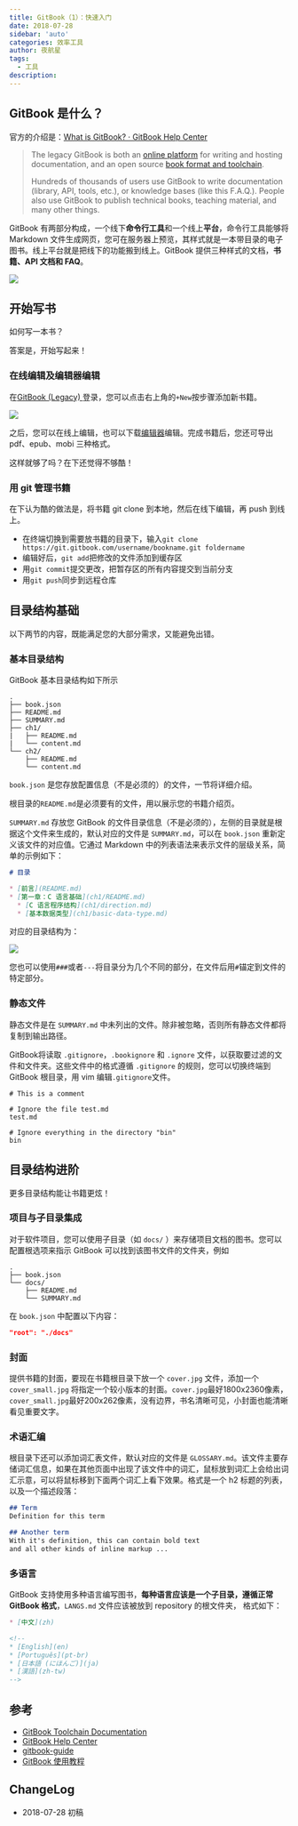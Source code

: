 ```yaml
---
title: GitBook（1）：快速入门
date: 2018-07-28
sidebar: 'auto'
categories: 效率工具
author: 夜航星
tags:
  - 工具
description: 
---
```


## GitBook 是什么？

官方的介绍是：[What is GitBook? · GitBook Help Center](https://help.gitbook.com/basics/what-is-gitbook.html)

> The legacy GitBook is both an [online platform](https://legacy.gitbook.com/) for writing and hosting documentation, and an open source [book format and toolchain](https://github.com/GitbookIO/gitbook).
>
> Hundreds of thousands of users use GitBook to write documentation (library, API, tools, etc.), or knowledge bases (like this F.A.Q.). People also use GitBook to publish technical books, teaching material, and many other things.

GitBook 有两部分构成，一个线下**命令行工具**和一个线上**平台**，命令行工具能够将 Markdown 文件生成网页，您可在服务器上预览，其样式就是一本带目录的电子图书。线上平台就是把线下的功能搬到线上。GitBook 提供三种样式的文档，**书籍、API 文档和 FAQ**。

![](http://images.stanine.top/ssfasfas.png)

## 开始写书

如何写一本书？

答案是，开始写起来！

### 在线编辑及编辑器编辑

在[GitBook (Legacy) ](https://legacy.gitbook.com/)登录，您可以点击右上角的`+New`按步骤添加新书籍。

![](http://images.stanine.top/fsfsd.png)

之后，您可以在线上编辑，也可以下载[编辑器](https://legacy.gitbook.com/editor)编辑。完成书籍后，您还可导出 pdf、epub、mobi 三种格式。

这样就够了吗？在下还觉得不够酷！

### 用 git 管理书籍

在下认为酷的做法是，将书籍 git clone 到本地，然后在线下编辑，再 push 到线上。

- 在终端切换到需要放书籍的目录下，输入`git clone https://git.gitbook.com/username/bookname.git foldername`
- 编辑好后，`git add`把修改的文件添加到缓存区
- 用`git commit`提交更改，把暂存区的所有内容提交到当前分支
- 用`git push`同步到远程仓库

## 目录结构基础

以下两节的内容，既能满足您的大部分需求，又能避免出错。

### 基本目录结构

GitBook 基本目录结构如下所示

```
.
├── book.json
├── README.md
├── SUMMARY.md
├── ch1/
|   ├── README.md
|   └── content.md
└── ch2/
    ├── README.md
    └── content.md
```

`book.json` 是您存放配置信息（不是必须的）的文件，一节将详细介绍。

根目录的`README.md`是必须要有的文件，用以展示您的书籍介绍页。

`SUMMARY.md` 存放您 GitBook 的文件目录信息（不是必须的），左侧的目录就是根据这个文件来生成的，默认对应的文件是 `SUMMARY.md`，可以在 `book.json` 重新定义该文件的对应值。它通过 Markdown 中的列表语法来表示文件的层级关系，简单的示例如下：

```markdown
# 目录

* [前言](README.md)
* [第一章：C 语言基础](ch1/README.md)
  * [C 语言程序结构](ch1/direction.md)
  * [基本数据类型](ch1/basic-data-type.md)
```

对应的目录结构为：

![](http://images.stanine.top/sdfasfsadf.png)

您也可以使用`###`或者`---`将目录分为几个不同的部分，在文件后用`#`锚定到文件的特定部分。

### 静态文件

静态文件是在 `SUMMARY.md` 中未列出的文件。除非被忽略，否则所有静态文件都将复制到输出路径。

GitBook将读取 `.gitignore`，`.bookignore` 和 `.ignore` 文件，以获取要过滤的文件和文件夹。这些文件中的格式遵循 `.gitignore` 的规则，您可以切换终端到 GitBook 根目录，用 vim 编辑`.gitignore`文件。

```
# This is a comment
 
# Ignore the file test.md
test.md
 
# Ignore everything in the directory "bin"
bin
```

## 目录结构进阶

更多目录结构能让书籍更炫！

### 项目与子目录集成

对于软件项目，您可以使用子目录（如 `docs/` ）来存储项目文档的图书。您可以配置根选项来指示 GitBook 可以找到该图书文件的文件夹，例如

```
.
├── book.json
└── docs/
    ├── README.md
    └── SUMMARY.md
```

在 `book.json` 中配置以下内容：

```json
"root": "./docs"
```

### 封面

提供书籍的封面，要现在书籍根目录下放一个 `cover.jpg` 文件，添加一个 `cover_small.jpg` 将指定一个较小版本的封面。`cover.jpg`最好1800x2360像素，`cover_small.jpg`最好200x262像素，没有边界，书名清晰可见，小封面也能清晰看见重要文字。

### 术语汇编

根目录下还可以添加词汇表文件，默认对应的文件是 `GLOSSARY.md`。该文件主要存储词汇信息，如果在其他页面中出现了该文件中的词汇，鼠标放到词汇上会给出词汇示意，可以将鼠标移到下面两个词汇上看下效果。格式是一个 h2 标题的列表，以及一个描述段落：

```markdown
## Term
Definition for this term

## Another term
With it's definition, this can contain bold text
and all other kinds of inline markup ...
```

### 多语言

GitBook 支持使用多种语言编写图书，**每种语言应该是一个子目录，遵循正常 GitBook 格式**，`LANGS.md` 文件应该被放到 repository 的根文件夹， 格式如下：

```markdown
* [中文](zh)

<!--
* [English](en)
* [Português](pt-br)
* [日本語 (にほんご)](ja)
* [漢語](zh-tw)
-->
```

## 参考

* [GitBook Toolchain Documentation](https://toolchain.gitbook.com/)
* [GitBook Help Center](https://help.gitbook.com/)
* [gitbook-guide](https://zq99299.gitbooks.io/gitbook-guide/content/)
* [GitBook 使用教程](http://gitbook.zhangjikai.com)

## ChangeLog

- 2018-07-28 初稿